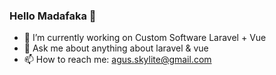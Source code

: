 ### Hello Madafaka  👋
- 🔭 I’m currently working on Custom Software Laravel + Vue 
- 💬 Ask me about anything about laravel & vue
- 📫 How to reach me: agus.skylite@gmail.com 

<!--
**AgustLite/AgustLite** is a ✨ _special_ ✨ repository because its `README.md` (this file) appears on your GitHub profile.

Here are some ideas to get you started:

- 🔭 I’m currently working on ...
- 🌱 I’m currently learning ...
- 👯 I’m looking to collaborate on ...
- 🤔 I’m looking for help with ...
- 💬 Ask me about ...
- 📫 How to reach me: ...
- 😄 Pronouns: ...
- ⚡ Fun fact: ...
-->
